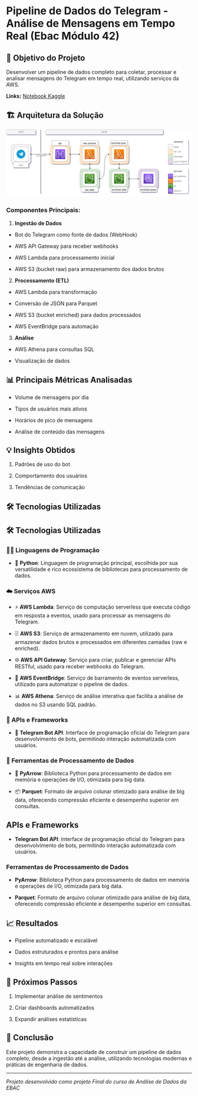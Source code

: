 # Pipeline de Dados do Telegram - Análise de Mensagens em Tempo Real (Ebac Módulo 42)

  

## 🎯 Objetivo do Projeto

Desenvolver um pipeline de dados completo para coletar, processar e analisar mensagens do Telegram em tempo real, utilizando serviços da AWS.

**Links:** [Notebook Kaggle](https://www.kaggle.com/code/dicarvalhoti/pipeline-dados-telegram)

  

## 🏗️ Arquitetura da Solução

![Arquitetura](https://raw.githubusercontent.com/dicarvalhoti/pipeline-data-telegram/main/imgs/architecture.png)

  

### Componentes Principais:

1.  **Ingestão de Dados**

- Bot do Telegram como fonte de dados (WebHook)

- AWS API Gateway para receber webhooks

- AWS Lambda para processamento inicial

- AWS S3 (bucket raw) para armazenamento dos dados brutos

  

2.  **Processamento (ETL)**

- AWS Lambda para transformação

- Conversão de JSON para Parquet

- AWS S3 (bucket enriched) para dados processados

- AWS EventBridge para automação

  

3.  **Análise**

- AWS Athena para consultas SQL

- Visualização de dados

  

## 📊 Principais Métricas Analisadas

- Volume de mensagens por dia

- Tipos de usuários mais ativos

- Horários de pico de mensagens

- Análise de conteúdo das mensagens

  

## 💡 Insights Obtidos 

1. Padrões de uso do bot

2. Comportamento dos usuários

3. Tendências de comunicação

  

## 🛠️ Tecnologias Utilizadas


## 🛠️ Tecnologias Utilizadas

  

### 👨‍💻 Linguagens de Programação

- 🐍 **Python**: Linguagem de programação principal, escolhida por sua versatilidade e rico ecossistema de bibliotecas para processamento de dados.

  

### ☁️ Serviços AWS

- ⚡ **AWS Lambda**: Serviço de computação serverless que executa código em resposta a eventos, usado para processar as mensagens do Telegram.

- 🗄️ **AWS S3**: Serviço de armazenamento em nuvem, utilizado para armazenar dados brutos e processados em diferentes camadas (raw e enriched).

- 🌐 **AWS API Gateway**: Serviço para criar, publicar e gerenciar APIs RESTful, usado para receber webhooks do Telegram.

- 🔄 **AWS EventBridge**: Serviço de barramento de eventos serverless, utilizado para automatizar o pipeline de dados.

- 📊 **AWS Athena**: Serviço de análise interativa que facilita a análise de dados no S3 usando SQL padrão.

  

### 🤖 APIs e Frameworks

- 📱 **Telegram Bot API**: Interface de programação oficial do Telegram para desenvolvimento de bots, permitindo interação automatizada com usuários.

  

### 🔧 Ferramentas de Processamento de Dados

- 🏹 **PyArrow**: Biblioteca Python para processamento de dados em memória e operações de I/O, otimizada para big data.

- 📦 **Parquet**: Formato de arquivo colunar otimizado para análise de big data, oferecendo compressão eficiente e desempenho superior em consultas.

  
## APIs e Frameworks

-  **Telegram Bot API**: Interface de programação oficial do Telegram para desenvolvimento de bots, permitindo interação automatizada com usuários.

  

### Ferramentas de Processamento de Dados

-  **PyArrow**: Biblioteca Python para processamento de dados em memória e operações de I/O, otimizada para big data.

-  **Parquet**: Formato de arquivo colunar otimizado para análise de big data, oferecendo compressão eficiente e desempenho superior em consultas.

  

## 📈 Resultados

- Pipeline automatizado e escalável

- Dados estruturados e prontos para análise

- Insights em tempo real sobre interações

  

## 🔄 Próximos Passos

1. Implementar análise de sentimentos

2. Criar dashboards automatizados

3. Expandir análises estatísticas

  

## 📝 Conclusão

Este projeto demonstra a capacidade de construir um pipeline de dados completo, desde a ingestão até a análise, utilizando tecnologias modernas e práticas de engenharia de dados.



---

*Projeto desenvolvido como projeto Final do curso de Análise de Dados da EBAC*
